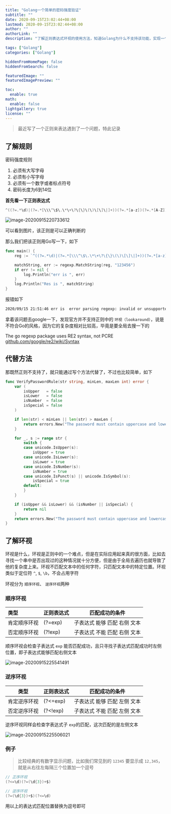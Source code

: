 ```yaml
---
title: "Golang一个简单的密码强度验证"
subtitle: ""
date: 2020-09-15T23:02:44+08:00
lastmod: 2020-09-15T23:02:44+08:00
author: ""
authorLink: ""
description: "了解正则表达式环视的使用方法，知道Golang为什么不支持该功能，实现一个简单的密码强度验证。"

tags: ["Golang"]
categories: ["Golang"]

hiddenFromHomePage: false
hiddenFromSearch: false

featuredImage: ""
featuredImagePreview: ""

toc:
  enable: true
math:
  enable: false
lightgallery: true
license: ""
---
```

<!--more-->

> 最近写了一个正则来表达遇到了一个问题，特此记录

## 了解规则

密码强度规则

1. 必须有大写字母
2. 必须有小写字母
3. 必须有一个数字或者标点符号
4. 密码长度为6到14位

**首先看一下正则表达式**

```go
^((?=.*\d)|(?=.*[\\\^\$\.\*\+\?\{\}\(\)\[\]\|]+))(?=.*[a-z])(?=.*[A-Z]).{6, 14}$
```

![image-20200915220733612](https://pic.yqqy.top/blog/image-20200915220733612.png?imageMogr2/format/webp/interlace/1)

可以看到图片，该正则是可以正确判断的

那么我们把该正则用Go写一下，如下

```go
func main() {
	reg := `^((?=.*\d)|(?=.*[\\\^\$\.\*\+\?\{\}\(\)\[\]\|]+))(?=.*[a-z])(?=.*[A-Z]).{6, 14}$`

	matchString, err := regexp.MatchString(reg, "123456")
	if err != nil {
		log.Println("err is ", err)
	}
	log.Println("Res is ", matchString)
}
```

报错如下

```bash
2020/09/15 21:51:46 err is  error parsing regexp: invalid or unsupported Perl syntax: `(?=`
```

拿着该问题去google一下，发现官方并不支持正则中的 `环视（lookaround）`，说是不符合Go的风格，因为它的复杂度相对比较高，毕竟是要全局去搜一下的

The go regexp package uses RE2 syntax, not PCRE [github.com/google/re2/wiki/Syntax](https://github.com/google/re2/wiki/Syntax)

## 代替方法

那既然正则不支持了，就只能通过写个方法代替了，不过也比较简单，如下

```go
func VerifyPasswordRule(str string, minLen, maxLen int) error {
	var (
		isUpper   = false
		isLower   = false
		isNumber  = false
		isSpecial = false
	)

	if len(str) < minLen || len(str) > maxLen {
		return errors.New("The password must contain uppercase and lowercase letters, numbers or punctuation, and must be 6-14 digits long. ")
	}

	for _, s := range str {
		switch {
		case unicode.IsUpper(s):
			isUpper = true
		case unicode.IsLower(s):
			isLower = true
		case unicode.IsNumber(s):
			isNumber = true
		case unicode.IsPunct(s) || unicode.IsSymbol(s):
			isSpecial = true
		default:
		}
	}

	if (isUpper && isLower) && (isNumber || isSpecial) {
		return nil
	}
	return errors.New("The password must contain uppercase and lowercase letters, numbers or punctuation, and must be 6-14 digits long. ")
}
```

## 了解环视

环视是什么，环视是正则中的一个难点，但是在实际应用起来真的很方面，比如去寻找一个串中是否出现过的这种情况就十分方便，但是由于全局去遍历也就导致了他的复杂度上来。环视不匹配文本中的任何字符，只匹配文本中的特定位置。环视类似于定位符 `^`, `$`, `\b`，不会占用字符

环视分为 `顺序环视`、 `逆序环视`两种

### 顺序环视

| 类型         | 正则表达式 | 匹配成功的条件               |
| :----------- | :--------- | ---------------------------- |
| 肯定顺序环视 | (?=exp)    | 子表达式 能够 匹配 右侧 文本 |
| 否定顺序环视 | (?!exp)    | 子表达式 不能 匹配 右侧 文本 |

顺序环视会检查子表达式 `exp` 能否匹配成功，且只寻找子表达式匹配成功时左侧位置，即子表达式能够匹配右侧文本

![image-20200915225541491](https://pic.yqqy.top/blog/image-20200915225541491.png?imageMogr2/format/webp/interlace/1)

### 逆序环视

| 类型         | 正则表达式 | 匹配成功的条件               |
| ------------ | ---------- | ---------------------------- |
| 肯定逆序环视 | (?<=exp)   | 子表达式 能够 匹配 左侧 文本 |
| 否定逆序环视 | (?<!exp)   | 子表达式 不能 匹配 左侧 文本 |

逆序环视同样会检查字表达式子 `exp`的匹配，这次匹配的是左侧文本

![image-20200915225506021](https://pic.yqqy.top/blog/image-20200915225506021.png?imageMogr2/format/webp/interlace/1)

### 例子

> 比较经典的有数字显示问题，比如我们常见到的 `12345` 要显示成 `12,345`，就是从右往左每隔三个位置加一个逗号

```go
// 正序环视
(?<=\d)(?=(\d{3})+$)

// 逆序环视
(?=(\d{3})+$)(?<=\d)
```

用以上的表达式匹配位置替换为逗号即可